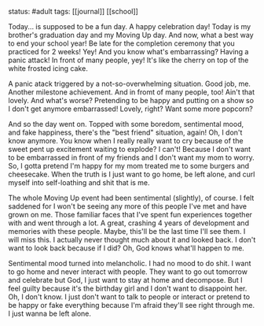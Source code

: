 status: #adult 
tags: [[journal]] [[school]]

Today... is supposed to be a fun day. A happy celebration day! Today is my brother's graduation day and my Moving Up day. And now, what a best way to end your school year! Be late for the completion ceremony that you practiced for 2 weeks! Yey! And you know what's embarrassing? Having a panic attack! In front of many people, yey! It's like the cherry on top of the white frosted icing cake. 

A panic atack triggered by a not-so-overwhelming situation. Good job, me. Another milestone achievement. And in fromt of many people, too! Ain't that lovely. And what's worse? Pretending to be happy and putting on a show so I don't get anymore embarrassed! Lovely, right? Want some more popcorn?

And so the day went on. Topped with some boredom, sentimental mood, and fake happiness, there's the "best friend" situation, again! Oh, I don't know anymore. You know when I really really want to cry because of the sweet pent up excitement waiting to explode? I can't! Because I don't want to be embarrassed in front of my friends and I don't want my mom to worry. So, I gotta pretend I'm happy for my mom treated me to some burgers and cheesecake. When the truth is I just want to go home, be left alone, and curl myself into self-loathing and shit that is me.

The whole Moving Up event had been sentimental (slightly), of course. I felt saddened for I won't be seeing any more of this people I've met and have grown on me. Those familiar faces that I've spent fun experiences together with and went through a lot. A great, crashing 4 years of development and memories with these people. Maybe, this'll be the last time I'll see them. I will miss this. I actually never thought much about it and looked back. I don't want to look back because if I did? Oh, God knows what'll happen to me. 

Sentimental mood turned into melancholic. I had no mood to do shit. I want to go home and never interact with people. They want to go out tomorrow and celebrate but God, I just want to stay at home and decompose. But I feel guilty because it's the birthday girl and I don't want to disappoint her. Oh, I don't know. I just don't want to talk to people or interact or pretend to be happy or fake everything because I'm afraid they'll see right through me. I just wanna be left alone. 